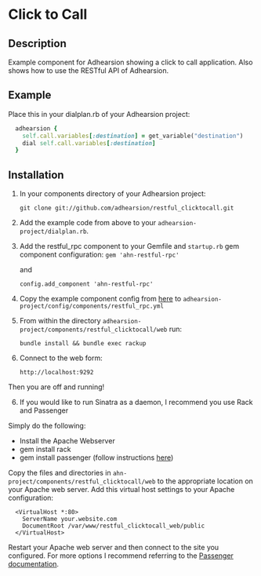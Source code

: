 # Click to Call

## Description

Example component for Adhearsion showing a click to call application. Also shows how to use the RESTful API of Adhearsion.

## Example

Place this in your dialplan.rb of your Adhearsion project:

```ruby
  adhearsion {
    self.call.variables[:destination] = get_variable("destination")
    dial self.call.variables[:destination]
  }
```

## Installation

1. In your components directory of your Adhearsion project:

    `git clone git://github.com/adhearsion/restful_clicktocall.git`

2. Add the example code from above to your `adhearsion-project/dialplan.rb`.

3. Add the restful_rpc component to your Gemfile and `startup.rb` gem component configuration:
    `gem 'ahn-restful-rpc'`

    and

    `config.add_component 'ahn-restful-rpc'`

4. Copy the example component config from [here](https://github.com/adhearsion/ahn-restful-rpc/blob/develop/config/ahn-restful-rpc.yml) to `adhearsion-project/config/components/restful_rpc.yml`

4. From within the directory `adhearsion-project/components/restful_clicktocall/web` run:

    `bundle install && bundle exec rackup`

5. Connect to the web form:

    `http://localhost:9292`

Then you are off and running!

6. If you would like to run Sinatra as a daemon, I recommend you use Rack and Passenger

Simply do the following:

* Install the Apache Webserver
* gem install rack
* gem install passenger (follow instructions [here](http://www.modrails.com/install.html))

Copy the files and directories in `ahn-project/components/restful_clicktocall/web` to the appropriate location on your Apache web server. Add this virtual host settings to your Apache configuration:

```
  <VirtualHost *:80>
    ServerName your.website.com
    DocumentRoot /var/www/restful_clicktocall_web/public
  </VirtualHost>
```

Restart your Apache web server and then connect to the site you configured. For more options I recommend referring to the [Passenger documentation](http://www.modrails.com/documentation/Users%20guide.html).

